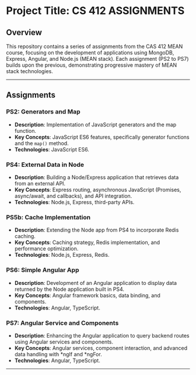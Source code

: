 # Project Title: CS 412 ASSIGNMENTS

## Overview
This repository contains a series of assignments from the CAS 412 MEAN course, focusing on the development of applications using MongoDB, Express, Angular, and Node.js (MEAN stack). Each assignment (PS2 to PS7) builds upon the previous, demonstrating progressive mastery of MEAN stack technologies.

---

## Assignments

### PS2: Generators and Map
- **Description**: Implementation of JavaScript generators and the map function.
- **Key Concepts**: JavaScript ES6 features, specifically generator functions and the `map()` method.
- **Technologies**: JavaScript ES6.

### PS4: External Data in Node
- **Description**: Building a Node/Express application that retrieves data from an external API.
- **Key Concepts**: Express routing, asynchronous JavaScript (Promises, async/await, and callbacks), and API integration.
- **Technologies**: Node.js, Express, third-party APIs.

### PS5b: Cache Implementation
- **Description**: Extending the Node app from PS4 to incorporate Redis caching.
- **Key Concepts**: Caching strategy, Redis implementation, and performance optimization.
- **Technologies**: Node.js, Express, Redis.

### PS6: Simple Angular App
- **Description**: Development of an Angular application to display data returned by the Node application built in PS4.
- **Key Concepts**: Angular framework basics, data binding, and components.
- **Technologies**: Angular, TypeScript.

### PS7: Angular Service and Components
- **Description**: Enhancing the Angular application to query backend routes using Angular services and components.
- **Key Concepts**: Angular services, component interaction, and advanced data handling with *ngIf and *ngFor.
- **Technologies**: Angular, TypeScript.

---
